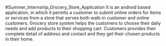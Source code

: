#Summer_Internship_Grocery_Store_Application
It is an android based application, in which it permits a customer to submit online orders for items or services from a store that serves both walk-in customer and online customers. Grocery store system helps the customers to choose their daily needs and add products to their shopping cart. Customers provides their complete detail of address and contact and they get their chosen products in their home.
